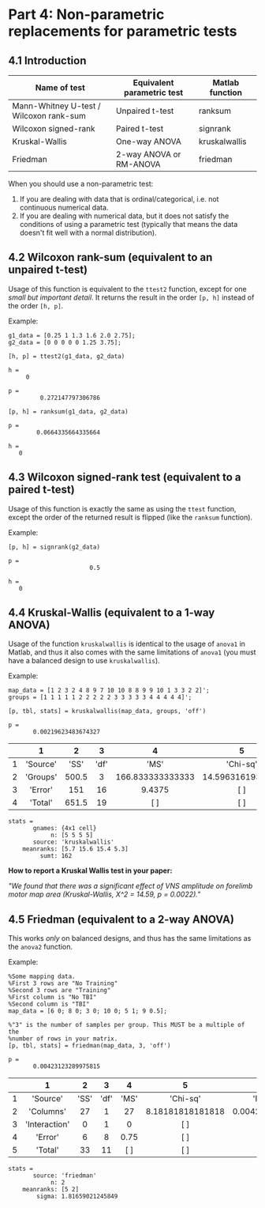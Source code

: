 # Part 4: Non-parametric replacements for parametric tests
  
## 4.1 Introduction
  

|               Name of test              | Equivalent parametric test |     Matlab function     |
| --------------------------------------- | -------------------------- | ----------------------- |
| Mann-Whitney U-test / Wilcoxon rank-sum | Unpaired t-test            | ranksum                 |
| Wilcoxon signed-rank                    | Paired t-test              | signrank                |
| Kruskal-Wallis                          | One-way ANOVA              | kruskalwallis           |
| Friedman                                | 2-way ANOVA or RM-ANOVA    | friedman                |

When you should use a non-parametric test:
1. If you are dealing with data that is ordinal/categorical, i.e. not continuous numerical data.
2. If you are dealing with numerical data, but it does not satisfy the conditions of using a parametric test (typically that means the data doesn't fit well with a normal distribution).
  
## 4.2 Wilcoxon rank-sum (equivalent to an unpaired t-test)
  

Usage of this function is equivalent to the `ttest2` function, except for one *small but important detail*. It returns the result in the order `[p, h]` instead of the order `[h, p]`.

Example:

```matlab:Code
g1_data = [0.25 1 1.3 1.6 2.0 2.75];
g2_data = [0 0 0 0 0 1.25 3.75];

[h, p] = ttest2(g1_data, g2_data)
```

```text:Output
h = 
     0

p = 
         0.272147797306786

```

```matlab:Code
[p, h] = ranksum(g1_data, g2_data)
```

```text:Output
p = 
        0.0664335664335664

h = 
   0

```

  
## 4.3 Wilcoxon signed-rank test (equivalent to a paired t-test)
  

Usage of this function is exactly the same as using the `ttest` function, except the order of the returned result is flipped (like the `ranksum` function).

Example:

```matlab:Code
[p, h] = signrank(g2_data)
```

```text:Output
p = 
                       0.5

h = 
   0

```

  
## 4.4 Kruskal-Wallis (equivalent to a 1-way ANOVA)
  

Usage of the function `kruskalwallis` is identical to the usage of `anova1` in Matlab, and thus it also comes with the same limitations of `anova1` (you must have a balanced design to use `kruskalwallis`).

Example:

```matlab:Code
map_data = [1 2 3 2 4 8 9 7 10 10 8 8 9 9 10 1 3 3 2 2]';
groups = [1 1 1 1 1 2 2 2 2 2 3 3 3 3 3 4 4 4 4 4]';

[p, tbl, stats] = kruskalwallis(map_data, groups, 'off')
```

```text:Output
p = 
       0.00219623483674327

```

| |1|2|3|4|5|6|
|:--:|:--:|:--:|:--:|:--:|:--:|:--:|
|1|'Source'|'SS'|'df'|'MS'|'Chi-sq'|'Prob>Chi-sq'|
|2|'Groups'|500.5|3|166.833333333333|14.5963161933998|0.00219623483674327|
|3|'Error'|151|16|9.4375|[ ]|[ ]|
|4|'Total'|651.5|19|[ ]|[ ]|[ ]|

```text:Output
stats = 
       gnames: {4x1 cell}
            n: [5 5 5 5]
       source: 'kruskalwallis'
    meanranks: [5.7 15.6 15.4 5.3]
         sumt: 162

```

**How to report a Kruskal Wallis test in your paper:**

*"We found that there was a significant effect of VNS amplitude on forelimb motor map area (Kruskal-Wallis, X^2 = 14.59, p = 0.0022)."*

  
## 4.5 Friedman (equivalent to a 2-way ANOVA)
  

This works *only* on balanced designs, and thus has the same limitations as the `anova2` function.

Example:

```matlab:Code
%Some mapping data.
%First 3 rows are "No Training"
%Second 3 rows are "Training"
%First column is "No TBI"
%Second column is "TBI"
map_data = [6 0; 8 0; 3 0; 10 0; 5 1; 9 0.5];

%"3" is the number of samples per group. This MUST be a multiple of the
%number of rows in your matrix.
[p, tbl, stats] = friedman(map_data, 3, 'off')
```

```text:Output
p = 
       0.00423123289975815

```

| |1|2|3|4|5|6|
|:--:|:--:|:--:|:--:|:--:|:--:|:--:|
|1|'Source'|'SS'|'df'|'MS'|'Chi-sq'|'Prob>Chi-sq'|
|2|'Columns'|27|1|27|8.18181818181818|0.00423123289975815|
|3|'Interaction'|0|1|0|[ ]|[ ]|
|4|'Error'|6|8|0.75|[ ]|[ ]|
|5|'Total'|33|11|[ ]|[ ]|[ ]|

```text:Output
stats = 
       source: 'friedman'
            n: 2
    meanranks: [5 2]
        sigma: 1.81659021245849

```
